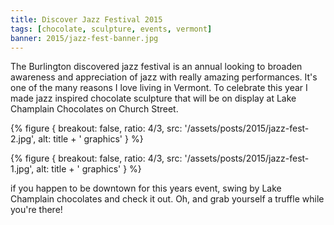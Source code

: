 ```yaml
---
title: Discover Jazz Festival 2015
tags: [chocolate, sculpture, events, vermont]
banner: 2015/jazz-fest-banner.jpg
---
```


The Burlington discovered jazz festival is an annual looking to broaden awareness and appreciation of jazz with really amazing performances. It's one of the many reasons I love living in Vermont. To celebrate this year I made jazz inspired chocolate sculpture that will be on display at Lake Champlain Chocolates on Church Street.

{% figure {
    breakout: false,
    ratio: 4/3,
    src: '/assets/posts/2015/jazz-fest-2.jpg',
    alt: title + ' graphics'
} %}

{% figure {
    breakout: false,
    ratio: 4/3,
    src: '/assets/posts/2015/jazz-fest-1.jpg',
    alt: title + ' graphics'
} %}


if you happen to be downtown for this years event, swing by Lake Champlain chocolates and check it out. Oh, and grab yourself a truffle while you're there!
